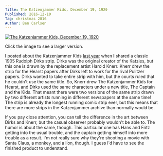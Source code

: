 ```yaml
---
Title: The Katzenjammer Kids, December 19, 1920
Published: 2016-12-10
Tag: christmas 2016
Author: Ben Carlsen
---
```


[![The Katzenjammer Kids, December 19, 1920](http://blog.arkholt.com/media/decstrips2016/10-Katzies12-19-1920.png)](http://blog.arkholt.com/media/decstrips2016/10-Katzies12-19-1920.png)

Click the image to see a larger version.

I posted about the Katzenjammer Kids [last year](http://blog.arkholt.com/katzenjammer-kids) when I shared a classic 1905 Rudolph Dirks strip. Dirks was the original creator of the Katzies, but this one is drawn by the replacement artist Harold Knerr. Knerr drew the strip for the Hearst papers after Dirks left to work for the rival Pulitzer papers. Dirks wanted to take entire strip with him, but the courts ruled that he couldn't use the same title. So, Knerr drew The Katzenjammer Kids for Hearst, and Dirks used the same characters under a new title, The Captain and the Kids. That meant there were two versions of the same strip drawn by two different artists running in different newspapers at the same time! The strip is already the longest running comic strip ever, but this means that there are more strips in the Katzenjammer archive than normally would be.

If you pay close attention, you can tell the difference in the art between Dirks and Knerr, but the casual observer probably wouldn't be able to. The humor is about the same, though. This particular one has Hans and Fritz getting into the usual trouble, and the captain getting himself into more trouble as a result. I'm not really sure why they're shooting a movie with Santa Claus, a monkey, and a lion, though. I guess I'd have to see the finished product to understand.
